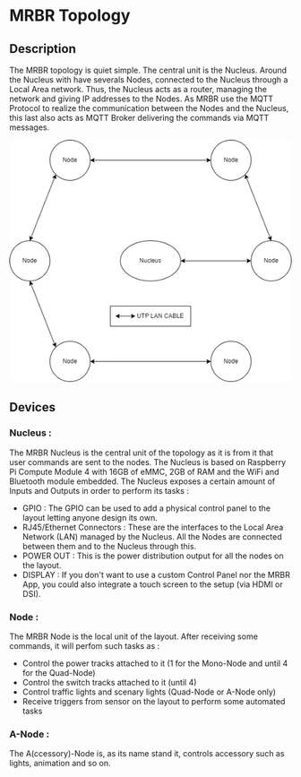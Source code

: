 # MRBR Topology

## Description

The MRBR topology is quiet simple. The central unit is the Nucleus. Around the Nucleus with have severals Nodes, connected to the Nucleus through a Local Area network. Thus, the Nucleus acts as a router, managing the network and giving IP addresses to the Nodes. 
As MRBR use the MQTT Protocol to realize the communication between the Nodes and the Nucleus, this last also acts as MQTT Broker delivering the commands via MQTT messages.

![](assets/Devices_Topology.png)

## Devices

### Nucleus :
The MRBR Nucleus is the central unit of the topology as it is from it that user commands are sent to the nodes.
The Nucleus is based on Raspberry Pi Compute Module 4 with 16GB of eMMC, 2GB of RAM and the WiFi and Bluetooth module embedded.
The Nucleus exposes a certain amount of Inputs and Outputs in order to perform its tasks : 
- GPIO : The GPIO can be used to add a physical control panel to the layout letting anyone design its own.
- RJ45/Ethernet Connectors : These are the interfaces to the Local Area Network (LAN) managed by the Nucleus. All the Nodes are connected between them and to the Nucleus through this.
- POWER OUT : This is the power distribution output for all the nodes on the layout.
- DISPLAY : If you don't want to use a custom Control Panel nor the MRBR App, you could also integrate a touch screen to the setup (via HDMI or DSI).

### Node :
The MRBR Node is the local unit of the layout. After receiving some commands, it will perfom such tasks as :
- Control the power tracks attached to it (1 for the Mono-Node and until 4 for the Quad-Node)
- Control the switch tracks attached to it (until 4)
- Control traffic lights and scenary lights (Quad-Node or A-Node only)
- Receive triggers from sensor on the layout to perform some automated tasks

### A-Node : 
The A(ccessory)-Node is, as its name stand it, controls accessory such as lights, animation and so on.